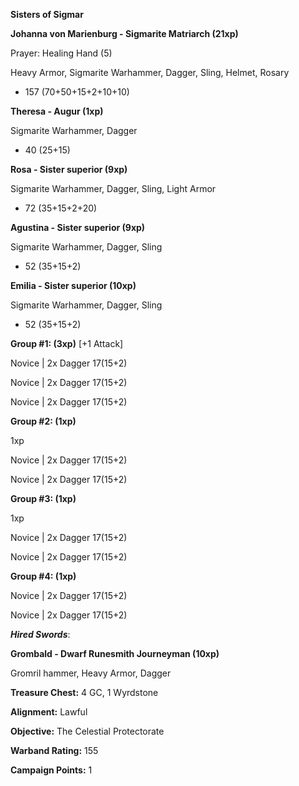 **Sisters of Sigmar**

**Johanna von Marienburg - Sigmarite Matriarch (21xp)**

Prayer: Healing Hand (5)

Heavy Armor, Sigmarite Warhammer, Dagger, Sling, Helmet, Rosary

- 157 (70+50+15+2+10+10)

**Theresa - Augur (1xp)**

Sigmarite Warhammer, Dagger	

- 40 (25+15)

**Rosa - Sister superior (9xp)**

Sigmarite Warhammer, Dagger, Sling, Light Armor

- 72 (35+15+2+20)

**Agustina - Sister superior (9xp)**

Sigmarite Warhammer, Dagger, Sling	

- 52 (35+15+2)

**Emilia - Sister superior (10xp)**

Sigmarite Warhammer, Dagger, Sling	

- 52 (35+15+2)

**Group #1: (3xp)** [+1 Attack] 

Novice | 2x Dagger 17(15+2)

Novice | 2x Dagger 17(15+2)

Novice | 2x Dagger 17(15+2)

**Group #2: (1xp)**

1xp

Novice | 2x Dagger 17(15+2)

Novice | 2x Dagger 17(15+2)

**Group #3: (1xp)**

1xp

Novice | 2x Dagger 17(15+2)

Novice | 2x Dagger 17(15+2)

**Group #4: (1xp)**


Novice | 2x Dagger 17(15+2)

Novice | 2x Dagger 17(15+2)

***Hired Swords***:

**Grombald - Dwarf Runesmith Journeyman (10xp)**

Gromril hammer, Heavy Armor, Dagger

**Treasure Chest:** 4 GC, 1 Wyrdstone 

**Alignment:** Lawful

**Objective:** The Celestial Protectorate

**Warband Rating:** 155

**Campaign Points:** 1
